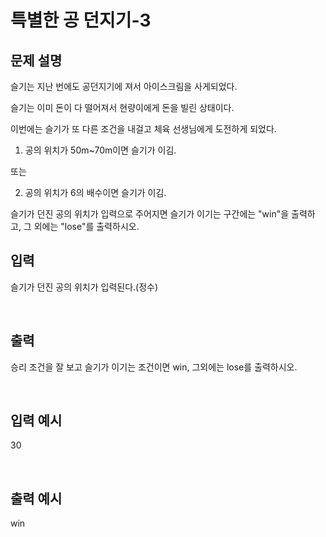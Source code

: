 # 특별한 공 던지기-3
## 문제 설명     

슬기는 지난 번에도 공던지기에 져서 아이스크림을 사게되었다.

슬기는 이미 돈이 다 떨어져서 현량이에게 돈을 빌린 상태이다.

이번에는 슬기가 또 다른 조건을 내걸고 체육 선생님에게 도전하게 되었다. 

1. 공의 위치가 50m~70m이면 슬기가 이김.

또는

2. 공의 위치가 6의 배수이면 슬기가 이김. 

슬기가 던진 공의 위치가 입력으로 주어지면 슬기가 이기는 구간에는 "win"을 출력하고, 그 외에는 "lose"를 출력하시오.


## 입력

슬기가 던진 공의 위치가 입력된다.(정수)

​

## 출력

승리 조건을 잘 보고 슬기가 이기는 조건이면 win, 그외에는 lose를 출력하시오.

​

## 입력 예시   

30

​

## 출력 예시

win

